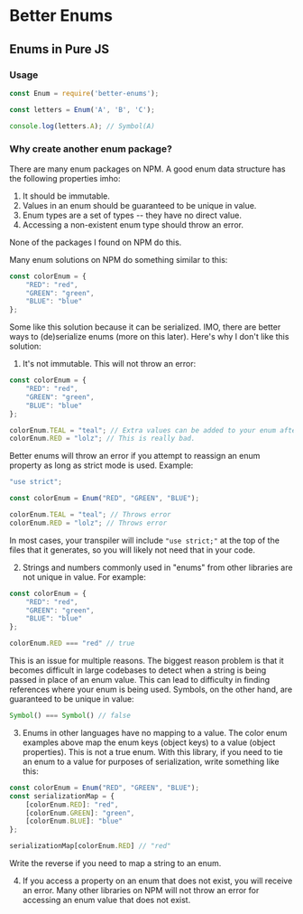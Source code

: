 # Better Enums

## Enums in Pure JS

### Usage

```js
const Enum = require('better-enums');

const letters = Enum('A', 'B', 'C');

console.log(letters.A); // Symbol(A)
```

### Why create another enum package?

There are many enum packages on NPM. A good enum data structure has the following properties imho:

1. It should be immutable.
2. Values in an enum should be guaranteed to be unique in value.
3. Enum types are a set of types -- they have no direct value.
4. Accessing a non-existent enum type should throw an error.

None of the packages I found on NPM do this.

Many enum solutions on NPM do something similar to this:

```js
const colorEnum = {
    "RED": "red",
    "GREEN": "green",
    "BLUE": "blue"
};
```

Some like this solution because it can be serialized.  IMO, there are better ways to (de)serialize enums (more on this later).  Here's why I don't like this solution:

1. It's not immutable.  This will not throw an error:

```js
const colorEnum = {
    "RED": "red",
    "GREEN": "green",
    "BLUE": "blue"
};

colorEnum.TEAL = "teal"; // Extra values can be added to your enum after declaration.
colorEnum.RED = "lolz"; // This is really bad.
```

Better enums will throw an error if you attempt to reassign an enum property as long as strict mode is used.  Example:

```js
"use strict";

const colorEnum = Enum("RED", "GREEN", "BLUE");

colorEnum.TEAL = "teal"; // Throws error
colorEnum.RED = "lolz"; // Throws error
```

In most cases, your transpiler will include `"use strict;"` at the top of the files that it generates, so you will likely not need that in your code.

2. Strings and numbers commonly used in "enums" from other libraries are not unique in value.  For example:

```js
const colorEnum = {
    "RED": "red",
    "GREEN": "green",
    "BLUE": "blue"
};

colorEnum.RED === "red" // true
```

This is an issue for multiple reasons.  The biggest reason problem is that it becomes difficult in large codebases to detect when a string is being passed in place of an enum value.  This can lead to difficulty in finding references where your enum is being used.  Symbols, on the other hand, are guaranteed to be unique in value:

```js
Symbol() === Symbol() // false
```

3. Enums in other languages have no mapping to a value.  The color enum examples above map the enum keys (object keys) to a value (object properties).  This is not a true enum.  With this library, if you need to tie an enum to a value for purposes of serialization, write something like this:

```js
const colorEnum = Enum("RED", "GREEN", "BLUE");
const serializationMap = {
    [colorEnum.RED]: "red",
    [colorEnum.GREEN]: "green",
    [colorEnum.BLUE]: "blue"
};

serializationMap[colorEnum.RED] // "red"
```

Write the reverse if you need to map a string to an enum.

4. If you access a property on an enum that does not exist, you will receive an error.  Many other libraries on NPM will not throw an error for accessing an enum value that does not exist.
